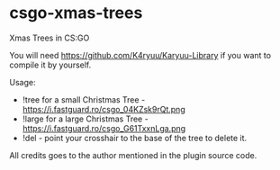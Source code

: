 # csgo-xmas-trees
Xmas Trees in CS:GO

You will need https://github.com/K4ryuu/Karyuu-Library if you want to compile it by yourself.

Usage:
- !tree for a small Christmas Tree - https://i.fastguard.ro/csgo_04KZsk9rQt.png
- !large for a large Christmas Tree - https://i.fastguard.ro/csgo_G61TxxnLga.png
- !del - point your crosshair to the base of the tree to delete it.

All credits goes to the author mentioned in the plugin source code.
